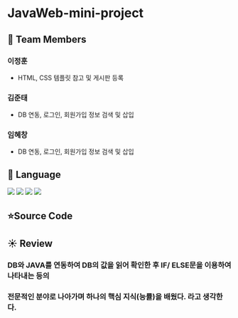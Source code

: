 # JavaWeb-mini-project

## 🥇 Team Members
###  이정훈
  * HTML, CSS 템플릿 참고 및 게시판 등록

###  김준태
  * DB 연동, 로그인, 회원가입 정보 검색 및 삽입
 
###  임혜창
  * DB 연동, 로그인, 회원가입 정보 검색 및 삽입


## 💫 Language
<p>
 <img src ="https://img.shields.io/badge/Java-007396?style=flat-square&logo=Java&logoColor=white"/>
 <img src="https://img.shields.io/badge/HTML5-E34F26?&style=flat-square&logo=html5&logoColor=white"/>
<img src="https://img.shields.io/badge/CSS3-1572B6?style=flat-square&logo=css3&logoColor=white" /> 
<img src="https://img.shields.io/badge/JavaScript-323330?style=flat-square&logo=javascript&logoColor=F7DF1E" />
 </p>

## ⭐Source Code


## ☀️ Review

### DB와 JAVA를 연동하여 DB의 값을 읽어 확인한 후 IF/ ELSE문을 이용하여 나타내는 등의
### 전문적인 분야로 나아가며 하나의 핵심 지식(능률)을 배웠다. 라고 생각한다.



 



